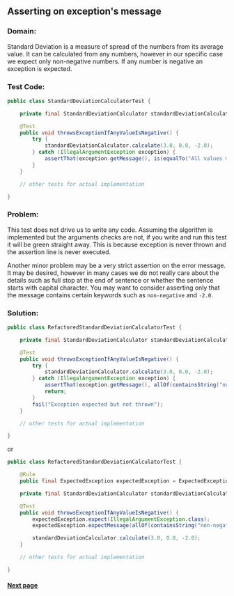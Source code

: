## Asserting on exception's message


### Domain:

Standard Deviation is a measure of spread of the numbers from its average value. It can be calculated from any numbers, however in our specific case we expect only non-negative numbers. If any number is negative an exception is expected.


### Test Code:

```java
public class StandardDeviationCalculatorTest {

    private final StandardDeviationCalculator standardDeviationCalculator = new StandardDeviationCalculator();

    @Test
    public void throwsExceptionIfAnyValueIsNegative() {
        try {
            standardDeviationCalculator.calculate(3.0, 0.0, -2.0);
        } catch (IllegalArgumentException exception) {
            assertThat(exception.getMessage(), is(equalTo("All values must be non-negative. One of the values was -2.0")));
        }
    }

    // other tests for actual implementation

}
```


### Problem:

This test does not drive us to write any code. Assuming the algorithm is implemented but the arguments checks are not, if you write and run this test it will be green straight away. This is because exception is never thrown and the assertion line is never executed.

Another minor problem may be a very strict assertion on the error message. It may be desired, however in many cases we do not really care about the details such as full stop at the end of sentence or whether the sentence starts with capital character. You may want to consider asserting only that the message contains certain keywords such as `non-negative` and `-2.0`.


### Solution:

```java
public class RefactoredStandardDeviationCalculatorTest {

    private final StandardDeviationCalculator standardDeviationCalculator = new StandardDeviationCalculator();

    @Test
    public void throwsExceptionIfAnyValueIsNegative() {
        try {
            standardDeviationCalculator.calculate(3.0, 0.0, -2.0);
        } catch (IllegalArgumentException exception) {
            assertThat(exception.getMessage(), allOf(containsString("non-negative"), containsString("-2.0")));
            return;
        }
        fail("Exception expected but not thrown");
    }

    // other tests for actual implementation

}
```

or

```java
public class RefactoredStandardDeviationCalculatorTest {

    @Rule
    public final ExpectedException expectedException = ExpectedException.none();

    private final StandardDeviationCalculator standardDeviationCalculator = new StandardDeviationCalculator();

    @Test
    public void throwsExceptionIfAnyValueIsNegative() {
        expectedException.expect(IllegalArgumentException.class);
        expectedException.expectMessage(allOf(containsString("non-negative"), containsString("-2.0")));

        standardDeviationCalculator.calculate(3.0, 0.0, -2.0);
    }

    // other tests for actual implementation

}
```



#### [Next page](https://github.com/Jarcionek/Bad-Practices-of-Testing/blob/master/src/java/presentation/_11_swallowing_assertion_error/description.md)
